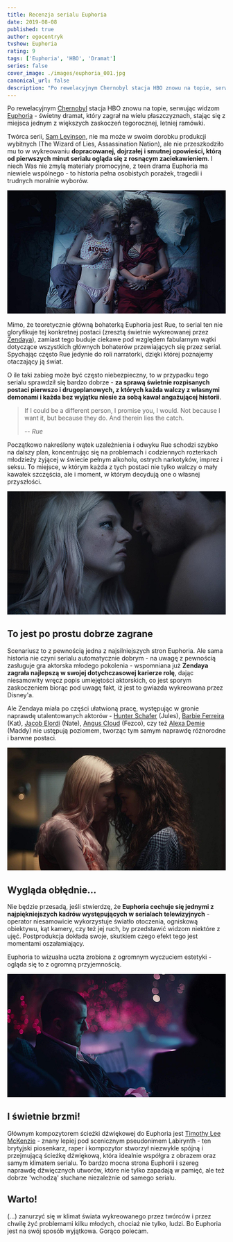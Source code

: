 ```yaml
---
title: Recenzja serialu Euphoria
date: 2019-08-08
published: true
author: egocentryk
tvshow: Euphoria
rating: 9
tags: ['Euphoria', 'HBO', 'Dramat']
series: false
cover_image: ./images/euphoria_001.jpg
canonical_url: false
description: "Po rewelacyjnym Chernobyl stacja HBO znowu na topie, serwując widzom Euphoria - świetny dramat, który zagrał na wielu płaszczyznach, stając się z miejsca jednym z większych zaskoczeń tegorocznej, letniej ramówki."
---
```


Po rewelacyjnym [Chernobyl](https://www.imdb.com/title/tt7366338/) stacja HBO znowu na topie, serwując widzom [Euphoria](https://www.imdb.com/title/tt8772296/) - świetny dramat, który zagrał na wielu płaszczyznach, stając się z miejsca jednym z większych zaskoczeń tegorocznej, letniej ramówki.

Twórca serii, [Sam Levinson](https://www.imdb.com/name/nm0506094/), nie ma może w swoim dorobku produkcji wybitnych (The Wizard of Lies, Assassination Nation), ale nie przeszkodziło mu to w wykreowaniu **dopracowanej, dojrzałej i smutnej opowieści, którą od pierwszych minut serialu ogląda się z rosnącym zaciekawieniem**. I niech Was nie zmylą materiały promocyjne, z teen drama Euphoria ma niewiele wspólnego - to historia pełna osobistych porażek, tragedii i trudnych moralnie wyborów.

![Image](./images/euphoria_002.jpg)

Mimo, że teoretycznie główną bohaterką Euphoria jest Rue, to serial ten nie gloryfikuje tej konkretnej postaci (zresztą świetnie wykreowanej przez [Zendaya](https://www.imdb.com/name/nm3918035/)), zamiast tego buduje ciekawe pod względem fabularnym wątki dotyczące wszystkich głównych bohaterów przewiających się przez serial. Spychając często Rue jedynie do roli narratorki, dzięki której poznajemy otaczający ją świat.

O ile taki zabieg może być często niebezpieczny, to w przypadku tego serialu sprawdził się bardzo dobrze - **za sprawą świetnie rozpisanych postaci pierwszo i drugoplanowych, z których każda walczy z własnymi demonami i każda bez wyjątku niesie za sobą kawał angażującej historii**.

> If I could be a different person, I promise you, I would. Not because I want it, but because they do. And therein lies the catch.
> 
> -- <cite>Rue</cite>

Początkowo nakreślony wątek uzależnienia i odwyku Rue schodzi szybko na dalszy plan, koncentrując się na problemach i codziennych rozterkach młodzieży żyjącej w świecie pełnym alkoholu, ostrych narkotyków, imprez i seksu. To miejsce, w którym każda z tych postaci nie tylko walczy o mały kawałek szczęścia, ale i moment, w którym decydują one o własnej przyszłości.

![Image](./images/euphoria_003.jpg)

## To jest po prostu dobrze zagrane

Scenariusz to z pewnością jedna z najsilniejszych stron Euphoria. Ale sama historia nie czyni serialu automatycznie dobrym - na uwagę z pewnością zasługuje gra aktorska młodego pokolenia - wspomniana już **Zendaya zagrała najlepszą w swojej dotychczasowej karierze rolę**, dając niesamowity wręcz popis umiejętości aktorskich, co jest sporym zaskoczeniem biorąc pod uwagę fakt, iż jest to gwiazda wykreowana przez Disney'a.

Ale Zendaya miała po części ułatwioną pracę, występując w gronie naprawdę utalentowanych aktorów - [Hunter Schafer](https://www.imdb.com/name/nm9476408/) (Jules), [Barbie Ferreira](https://www.imdb.com/name/nm9209960/) (Kat), [Jacob Elordi](https://www.imdb.com/name/nm8624059/) (Nate), [Angus Cloud](https://www.imdb.com/name/nm3783307/) (Fezco), czy też [Alexa Demie](https://www.imdb.com/name/nm7051533/) (Maddy) nie ustępują poziomem, tworząc tym samym naprawdę różnorodne i barwne postaci.

![Image](./images/euphoria_004.jpg)

## Wygląda obłędnie...

Nie będzie przesadą, jeśli stwierdzę, że **Euphoria cechuje się jednymi z najpiękniejszych kadrów występujących w serialach telewizyjnych** - operator niesamowicie wykorzystuje światło otoczenia, ogniskową obiektywu, kąt kamery, czy też jej ruch, by przedstawić widzom niektóre z ujęć. Postprodukcja dokłada swoje, skutkiem czego efekt tego jest momentami oszałamiający.

Euphoria to wizualna uczta zrobiona z ogromnym wyczuciem estetyki - ogląda się to z ogromną przyjemnością.

![Image](./images/euphoria_005.jpg)

## I świetnie brzmi!

Głównym kompozytorem ścieżki dźwiękowej do Euphoria jest [Timothy Lee McKenzie](https://en.wikipedia.org/wiki/Labrinth) - znany lepiej pod scenicznym pseudonimem Labirynth - ten brytyjski piosenkarz, raper i kompozytor stworzył niezwykle spójną i przejmującą ścieżkę dźwiękową, która idealnie współgra z obrazem oraz samym klimatem serialu. To bardzo mocna strona Euphorii i szereg naprawdę dźwięcznych utworów, które nie tylko zapadają w pamięć, ale też dobrze 'wchodzą' słuchane niezależnie od samego serialu.

## Warto!

(...) zanurzyć się w klimat świata wykreowanego przez twórców i przez chwilę żyć problemami kilku młodych, chociaż nie tylko, ludzi. Bo Euphoria jest na swój sposób wyjątkowa. Gorąco polecam.